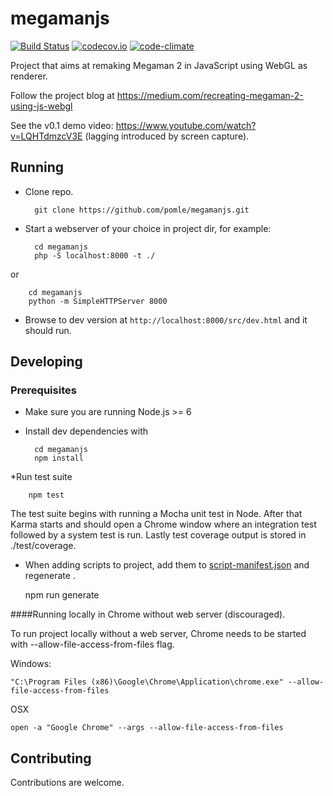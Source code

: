 # megamanjs
[![Build Status](https://travis-ci.org/pomle/megamanjs.svg?branch=master)][1]
[![codecov.io](https://codecov.io/github/pomle/megamanjs/coverage.svg?branch=master)](https://codecov.io/github/pomle/megamanjs?branch=master)
[![code-climate](https://codeclimate.com/github/pomle/megamanjs/badges/gpa.svg)](https://codeclimate.com/github/pomle/megamanjs)

Project that aims at remaking Megaman 2 in JavaScript using WebGL as renderer. 

Follow the project blog at https://medium.com/recreating-megaman-2-using-js-webgl

See the v0.1 demo video: https://www.youtube.com/watch?v=LQHTdmzcV3E (lagging introduced by screen capture).

## Running

* Clone repo.

        git clone https://github.com/pomle/megamanjs.git

* Start a webserver of your choice in project dir, for example:

        cd megamanjs
        php -S localhost:8000 -t ./
        
or

        cd megamanjs
        python -m SimpleHTTPServer 8000
  
* Browse to dev version at `http://localhost:8000/src/dev.html` and it should run.


## Developing

### Prerequisites

* Make sure you are running Node.js >= 6

* Install dev dependencies with

        cd megamanjs
        npm install

*Run test suite

        npm test

The test suite begins with running a Mocha unit test in Node. After that Karma starts and should open a Chrome window where an integration test followed by a system test is run. Lastly test coverage output is stored in ./test/coverage.

* When adding scripts to project, add them to [script-manifest.json](https://github.com/pomle/megamanjs/blob/master/src/script-manifest.json) and regenerate .

    npm run generate


####Running locally in Chrome without web server (discouraged).

To run project locally without a web server, Chrome needs to be started with --allow-file-access-from-files flag.

Windows:

    "C:\Program Files (x86)\Google\Chrome\Application\chrome.exe" --allow-file-access-from-files

OSX

    open -a "Google Chrome" --args --allow-file-access-from-files
    
## Contributing

Contributions are welcome.

[1]: https://travis-ci.org/pomle/megamanjs
